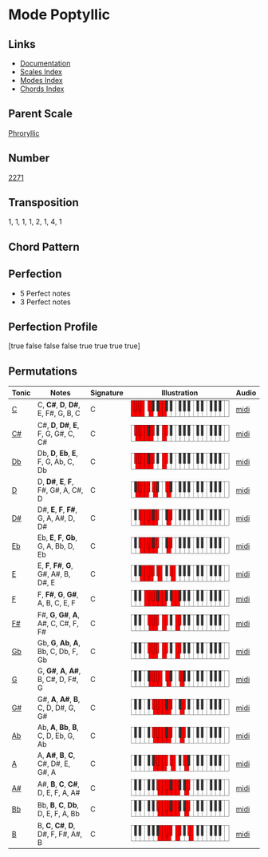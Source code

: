 # Mode Poptyllic

## Links

- [Documentation](README.md)
- [Scales Index](Scales.md)
- [Modes Index](Modes.md)
- [Chords Index](Chords.md)

## Parent Scale

[Phroryllic](ScalePhroryllic.md)

## Number

[2271](https://ianring.com/musictheory/scales/2271)

## Transposition

1, 1, 1, 1, 2, 1, 4, 1

## Chord Pattern



## Perfection

- 5 Perfect notes
- 3 Perfect notes

## Perfection Profile

[true false false false true true true true]

## Permutations

| Tonic | Notes | Signature | Illustration | Audio |
|-------|-------|-----------|--------------|-------|
| [C](ModeCNaturalPoptyllic.md) | C, **C#**, **D**, **D#**, E, F#, G, B, C | C | ![CNaturalPoptyllic](ModeCNaturalPoptyllic.png) | [midi](https://github.com/edipermadi/music/blob/main/docs/ModeCNaturalPoptyllic.mid?raw=true) |
| [C#](ModeCSharpPoptyllic.md) | C#, **D**, **D#**, **E**, F, G, G#, C, C# | C | ![CSharpPoptyllic](ModeCSharpPoptyllic.png) | [midi](https://github.com/edipermadi/music/blob/main/docs/ModeCSharpPoptyllic.mid?raw=true) |
| [Db](ModeDFlatPoptyllic.md) | Db, **D**, **Eb**, **E**, F, G, Ab, C, Db | C | ![DFlatPoptyllic](ModeDFlatPoptyllic.png) | [midi](https://github.com/edipermadi/music/blob/main/docs/ModeDFlatPoptyllic.mid?raw=true) |
| [D](ModeDNaturalPoptyllic.md) | D, **D#**, **E**, **F**, F#, G#, A, C#, D | C | ![DNaturalPoptyllic](ModeDNaturalPoptyllic.png) | [midi](https://github.com/edipermadi/music/blob/main/docs/ModeDNaturalPoptyllic.mid?raw=true) |
| [D#](ModeDSharpPoptyllic.md) | D#, **E**, **F**, **F#**, G, A, A#, D, D# | C | ![DSharpPoptyllic](ModeDSharpPoptyllic.png) | [midi](https://github.com/edipermadi/music/blob/main/docs/ModeDSharpPoptyllic.mid?raw=true) |
| [Eb](ModeEFlatPoptyllic.md) | Eb, **E**, **F**, **Gb**, G, A, Bb, D, Eb | C | ![EFlatPoptyllic](ModeEFlatPoptyllic.png) | [midi](https://github.com/edipermadi/music/blob/main/docs/ModeEFlatPoptyllic.mid?raw=true) |
| [E](ModeENaturalPoptyllic.md) | E, **F**, **F#**, **G**, G#, A#, B, D#, E | C | ![ENaturalPoptyllic](ModeENaturalPoptyllic.png) | [midi](https://github.com/edipermadi/music/blob/main/docs/ModeENaturalPoptyllic.mid?raw=true) |
| [F](ModeFNaturalPoptyllic.md) | F, **F#**, **G**, **G#**, A, B, C, E, F | C | ![FNaturalPoptyllic](ModeFNaturalPoptyllic.png) | [midi](https://github.com/edipermadi/music/blob/main/docs/ModeFNaturalPoptyllic.mid?raw=true) |
| [F#](ModeFSharpPoptyllic.md) | F#, **G**, **G#**, **A**, A#, C, C#, F, F# | C | ![FSharpPoptyllic](ModeFSharpPoptyllic.png) | [midi](https://github.com/edipermadi/music/blob/main/docs/ModeFSharpPoptyllic.mid?raw=true) |
| [Gb](ModeGFlatPoptyllic.md) | Gb, **G**, **Ab**, **A**, Bb, C, Db, F, Gb | C | ![GFlatPoptyllic](ModeGFlatPoptyllic.png) | [midi](https://github.com/edipermadi/music/blob/main/docs/ModeGFlatPoptyllic.mid?raw=true) |
| [G](ModeGNaturalPoptyllic.md) | G, **G#**, **A**, **A#**, B, C#, D, F#, G | C | ![GNaturalPoptyllic](ModeGNaturalPoptyllic.png) | [midi](https://github.com/edipermadi/music/blob/main/docs/ModeGNaturalPoptyllic.mid?raw=true) |
| [G#](ModeGSharpPoptyllic.md) | G#, **A**, **A#**, **B**, C, D, D#, G, G# | C | ![GSharpPoptyllic](ModeGSharpPoptyllic.png) | [midi](https://github.com/edipermadi/music/blob/main/docs/ModeGSharpPoptyllic.mid?raw=true) |
| [Ab](ModeAFlatPoptyllic.md) | Ab, **A**, **Bb**, **B**, C, D, Eb, G, Ab | C | ![AFlatPoptyllic](ModeAFlatPoptyllic.png) | [midi](https://github.com/edipermadi/music/blob/main/docs/ModeAFlatPoptyllic.mid?raw=true) |
| [A](ModeANaturalPoptyllic.md) | A, **A#**, **B**, **C**, C#, D#, E, G#, A | C | ![ANaturalPoptyllic](ModeANaturalPoptyllic.png) | [midi](https://github.com/edipermadi/music/blob/main/docs/ModeANaturalPoptyllic.mid?raw=true) |
| [A#](ModeASharpPoptyllic.md) | A#, **B**, **C**, **C#**, D, E, F, A, A# | C | ![ASharpPoptyllic](ModeASharpPoptyllic.png) | [midi](https://github.com/edipermadi/music/blob/main/docs/ModeASharpPoptyllic.mid?raw=true) |
| [Bb](ModeBFlatPoptyllic.md) | Bb, **B**, **C**, **Db**, D, E, F, A, Bb | C | ![BFlatPoptyllic](ModeBFlatPoptyllic.png) | [midi](https://github.com/edipermadi/music/blob/main/docs/ModeBFlatPoptyllic.mid?raw=true) |
| [B](ModeBNaturalPoptyllic.md) | B, **C**, **C#**, **D**, D#, F, F#, A#, B | C | ![BNaturalPoptyllic](ModeBNaturalPoptyllic.png) | [midi](https://github.com/edipermadi/music/blob/main/docs/ModeBNaturalPoptyllic.mid?raw=true) |
